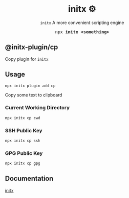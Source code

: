 <h1 align="center">initx ⚙️</h1>

<p align="center"><code>initx</code> A more convenient scripting engine</p>

<pre align="center">npx <b>initx &lt;something&gt;</b></pre>

## @initx-plugin/cp

Copy plugin for `initx`

## Usage

```bash
npx initx plugin add cp
```

Copy some text to clipboard

### Current Working Directory

```bash
npx initx cp cwd
```

### SSH Public Key

```bash
npx initx cp ssh
```

### GPG Public Key

```bash
npx initx cp gpg
```

## Documentation

[initx](https://github.com/initx-collective/initx)
